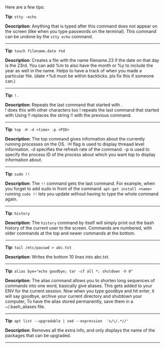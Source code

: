 Here are a few tips:

**Tip**: `stty -echo`

**Description**: Anything that is typed after this command does not appear on the screen (like when you type passwords on the terminal). This command can be undone by the `stty echo` command.

----

**Tip**: `touch filename.date +%d`

**Description**: Creates a file with the name filename.23 if the date on that day is the 23rd. You can add %m to also have the month or %y to include the year as well in the name. Helps to have a track of when you made a particular file. (date +%d must be within backticks. pls fix this if someone can.)

----

**Tip**: `!.`

**Description**: Repeats the last command that started with .  
! does this with other characters too !<chars> repeats the last command that started with <chars> Using !! replaces the string !! with the previous command.

----

**Tip**: `top -H -d <time> -p <PID>`

**Description**: The top command gives information about the currently running processes on the OS. -H flag is used to display threaad level information. -d <time> specifies the refresh rate of the command. -p <PID> is used to specify the process ID of the process about which you want top to display information about. 

----

**Tip**: `sudo !!`

**Description**: The `!!` command gets the last command. For example, when you forget to add sudo in front of the command` apt-get install <name>` running `sudo !!` lets you update without having to type the whole command again.

----

**Tip**: `history`

**Description**: The `history` command by itself will simply print out the bash history of the current user to the screen. Commands are numbered, with older commands at the top and newer commands at the bottom.

----

**Tip**: `tail /etc/passwd > abc.txt`

**Description**: Writes the bottom 10 lines into abc.txt.

----

**Tip**: `alias bye="echo goodbye; tar -cf all *; shutdown -h 0"`

**Description**: The alias command allows you to shorten long sequences of commands into one word, basically give aliases. This gets added to your ENV for the current session. Now when you type goodbye and hit enter, it will say goodbye, archive your current directory and shutdown your computer, To have the alias stored permanently, save them in a ~/.bash_aliases file. 

----

**Tip**: `apt list --upgradable | sed --expression  's/\/.*//'`

**Description**: Removes all the extra info, and only displays the name of the packages that can be upgraded.

----
